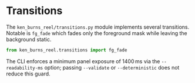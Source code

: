 # Transitions

The `ken_burns_reel/transitions.py` module implements several transitions. Notable is `fg_fade` which fades only the foreground mask while leaving the background static.

```python
from ken_burns_reel.transitions import fg_fade
```

The CLI enforces a minimum panel exposure of 1400 ms via the `--readability-ms` option; passing `--validate` or `--deterministic` does not reduce this guard.
